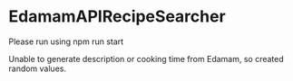 ﻿# EdamamAPIRecipeSearcher

Please run using npm run start

Unable to generate description or cooking time from Edamam, so created random values.
